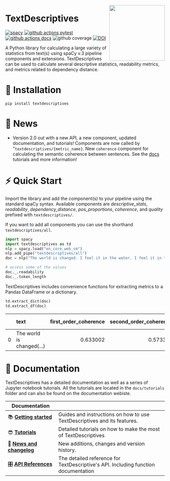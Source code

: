 
<a href="https://github.com/HLasse/TextDescriptives"><img src="https://github.com/HLasse/TextDescriptives/raw/main/docs/_static/icon.png" width="175" height="175" align="right" /></a>


# TextDescriptives

[![spacy](https://img.shields.io/badge/built%20with-spaCy-09a3d5.svg)](https://spacy.io)
[![github actions pytest](https://github.com/hlasse/textdescriptives/actions/workflows/tests.yml/badge.svg)](https://github.com/hlasse/textdescriptives/actions)
[![github actions docs](https://github.com/hlasse/textdescriptives/actions/workflows/documentation.yml/badge.svg)](https://hlasse.github.io/TextDescriptives/)
![github coverage](https://img.shields.io/endpoint?url=https://gist.githubusercontent.com/hlasse/24ee79064ca9d49616cbc410da65cee2/raw/badge-textdescriptives-pytest-coverage.json)
[![DOI](https://zenodo.org/badge/236710916.svg)](https://zenodo.org/badge/latestdoi/236710916)


A Python library for calculating a large variety of statistics from text(s) using spaCy v.3 pipeline components and extensions. TextDescriptives can be used to calculate several descriptive statistics, readability metrics, and metrics related to dependency distance. 

# 🔧 Installation
`pip install textdescriptives`

# 📰 News

* Version 2.0 out with a new API, a new component, updated documentation, and tutorials! Components are now called by "`textdescriptives/{metric_name}`. New `coherence` component for calculating the semantic coherence between sentences. See the [docs](https://github.com/HLasse/TextDescriptives) tutorials and more information!  

# ⚡ Quick Start

Import the library and add the component(s) to your pipeline using the standard spaCy syntax. Available components are *descriptive_stats*, *readability*, *dependency_distance*, *pos_proportions*, *coherence*, and *quality* prefixed with `textdescriptives/`. 

If you want to add all components you can use the shorthand `textdescriptives/all`.


```py
import spacy
import textdescriptives as td
nlp = spacy.load("en_core_web_sm")
nlp.add_pipe("textdescriptives/all") 
doc = nlp("The world is changed. I feel it in the water. I feel it in the earth. I smell it in the air. Much that once was is lost, for none now live who remember it.")

# access some of the values
doc._.readability
doc._.token_length
```

TextDescriptives includes convenience functions for extracting metrics to a Pandas DataFrame or a dictionary.

```py
td.extract_dict(doc)
td.extract_df(doc)
```
|    | text                      |   first_order_coherence |   second_order_coherence |   pos_prop_DET |   pos_prop_NOUN |   pos_prop_AUX |   pos_prop_VERB |   pos_prop_PUNCT |   pos_prop_PRON |   pos_prop_ADP |   pos_prop_ADV |   pos_prop_SCONJ |   flesch_reading_ease |   flesch_kincaid_grade |    smog |   gunning_fog |   automated_readability_index |   coleman_liau_index |     lix |   rix |   n_stop_words |   alpha_ratio |   mean_word_length |   doc_length |   proportion_ellipsis |   proportion_bullet_points |   duplicate_line_chr_fraction |   duplicate_paragraph_chr_fraction |   duplicate_5-gram_chr_fraction |   duplicate_6-gram_chr_fraction |   duplicate_7-gram_chr_fraction |   duplicate_8-gram_chr_fraction |   duplicate_9-gram_chr_fraction |   duplicate_10-gram_chr_fraction |   top_2-gram_chr_fraction |   top_3-gram_chr_fraction |   top_4-gram_chr_fraction |   symbol_#_to_word_ratio | contains_lorem ipsum   | passed_quality_check   |   dependency_distance_mean |   dependency_distance_std |   prop_adjacent_dependency_relation_mean |   prop_adjacent_dependency_relation_std |   token_length_mean |   token_length_median |   token_length_std |   sentence_length_mean |   sentence_length_median |   sentence_length_std |   syllables_per_token_mean |   syllables_per_token_median |   syllables_per_token_std |   n_tokens |   n_unique_tokens |   proportion_unique_tokens |   n_characters |   n_sentences |
|---:|:--------------------------|------------------------:|-------------------------:|---------------:|----------------:|---------------:|----------------:|-----------------:|----------------:|---------------:|---------------:|-----------------:|----------------------:|-----------------------:|--------:|--------------:|------------------------------:|---------------------:|--------:|------:|---------------:|--------------:|-------------------:|-------------:|----------------------:|---------------------------:|------------------------------:|-----------------------------------:|--------------------------------:|--------------------------------:|--------------------------------:|--------------------------------:|--------------------------------:|---------------------------------:|--------------------------:|--------------------------:|--------------------------:|-------------------------:|:-----------------------|:-----------------------|---------------------------:|--------------------------:|-----------------------------------------:|----------------------------------------:|--------------------:|----------------------:|-------------------:|-----------------------:|-------------------------:|----------------------:|---------------------------:|-----------------------------:|--------------------------:|-----------:|------------------:|---------------------------:|---------------:|--------------:|
|  0 | The world is changed(...) |                0.633002 |                 0.573323 |       0.097561 |        0.121951 |      0.0731707 |        0.170732 |         0.146341 |        0.195122 |      0.0731707 |      0.0731707 |        0.0487805 |               107.879 |             -0.0485714 | 5.68392 |       3.94286 |                      -2.45429 |            -0.708571 | 12.7143 |   0.4 |             24 |      0.853659 |            2.95122 |           41 |                     0 |                          0 |                             0 |                                  0 |                        0.232258 |                        0.232258 |                               0 |                               0 |                               0 |                                0 |                 0.0580645 |                  0.174194 |                         0 |                        0 | False                  | False                  |                    1.77524 |                  0.553188 |                                 0.457143 |                               0.0722806 |             3.28571 |                     3 |            1.54127 |                      7 |                        6 |               3.09839 |                    1.08571 |                            1 |                  0.368117 |         35 |                23 |                   0.657143 |            121 |             5 |




# 📖 Documentation

TextDescriptives has a detailed documentation as well as a series of Jupyter notebook tutorials.
All the tutorials are located in the `docs/tutorials` folder and can also be found on the documentation webiste.


| Documentation              |                                                                             |
| -------------------------- | --------------------------------------------------------------------------- |
| 📚 **[Getting started]**       | Guides and instructions on how to use TextDescriptives and its features.                                |
| 😎 **[Tutorials]**               | Detailed tutorials on how to make the most of TextDescriptives                        |
| 📰 **[News and changelog]** | New additions, changes and version history.                                 |
| 🎛 **[API References]**     | The detailed reference for TextDescriptive's API. Including function documentation |


[Tutorials]: https://hlasse.github.io/TextDescriptives/tutorial.html
[Getting started]: https://hlasse.github.io/TextDescriptives/usingthepackage.html
[API References]: https://hlasse.github.io/TextDescriptives/index.html
[News and changelog]: https://hlasse.github.io/TextDescriptives/news.html
